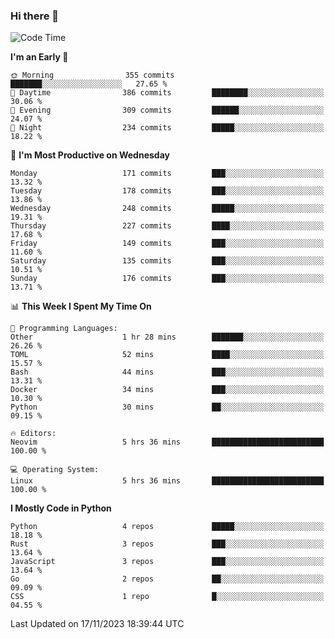 ### Hi there 👋
<!--START_SECTION:waka-->
![Code Time](http://img.shields.io/badge/Code%20Time-203%20hrs%2040%20mins-blue)

**I'm an Early 🐤** 

```text
🌞 Morning                355 commits         ███████░░░░░░░░░░░░░░░░░░   27.65 % 
🌆 Daytime                386 commits         ████████░░░░░░░░░░░░░░░░░   30.06 % 
🌃 Evening                309 commits         ██████░░░░░░░░░░░░░░░░░░░   24.07 % 
🌙 Night                  234 commits         █████░░░░░░░░░░░░░░░░░░░░   18.22 % 
```
📅 **I'm Most Productive on Wednesday** 

```text
Monday                   171 commits         ███░░░░░░░░░░░░░░░░░░░░░░   13.32 % 
Tuesday                  178 commits         ███░░░░░░░░░░░░░░░░░░░░░░   13.86 % 
Wednesday                248 commits         █████░░░░░░░░░░░░░░░░░░░░   19.31 % 
Thursday                 227 commits         ████░░░░░░░░░░░░░░░░░░░░░   17.68 % 
Friday                   149 commits         ███░░░░░░░░░░░░░░░░░░░░░░   11.60 % 
Saturday                 135 commits         ███░░░░░░░░░░░░░░░░░░░░░░   10.51 % 
Sunday                   176 commits         ███░░░░░░░░░░░░░░░░░░░░░░   13.71 % 
```


📊 **This Week I Spent My Time On** 

```text
💬 Programming Languages: 
Other                    1 hr 28 mins        ███████░░░░░░░░░░░░░░░░░░   26.26 % 
TOML                     52 mins             ████░░░░░░░░░░░░░░░░░░░░░   15.57 % 
Bash                     44 mins             ███░░░░░░░░░░░░░░░░░░░░░░   13.31 % 
Docker                   34 mins             ███░░░░░░░░░░░░░░░░░░░░░░   10.30 % 
Python                   30 mins             ██░░░░░░░░░░░░░░░░░░░░░░░   09.15 % 

🔥 Editors: 
Neovim                   5 hrs 36 mins       █████████████████████████   100.00 % 

💻 Operating System: 
Linux                    5 hrs 36 mins       █████████████████████████   100.00 % 
```

**I Mostly Code in Python** 

```text
Python                   4 repos             █████░░░░░░░░░░░░░░░░░░░░   18.18 % 
Rust                     3 repos             ███░░░░░░░░░░░░░░░░░░░░░░   13.64 % 
JavaScript               3 repos             ███░░░░░░░░░░░░░░░░░░░░░░   13.64 % 
Go                       2 repos             ██░░░░░░░░░░░░░░░░░░░░░░░   09.09 % 
CSS                      1 repo              █░░░░░░░░░░░░░░░░░░░░░░░░   04.55 % 
```




 Last Updated on 17/11/2023 18:39:44 UTC
<!--END_SECTION:waka-->

<!--
**YoganshSharma/YoganshSharma** is a ✨ _special_ ✨ repository because its `README.md` (this file) appears on your GitHub profile.

Here are some ideas to get you started:

- 🔭 I’m currently working on ...
- 🌱 I’m currently learning ...
- 👯 I’m looking to collaborate on ...
- 🤔 I’m looking for help with ...
- 💬 Ask me about ...
- 📫 How to reach me: ...
- 😄 Pronouns: ...
- ⚡ Fun fact: ...
-->
